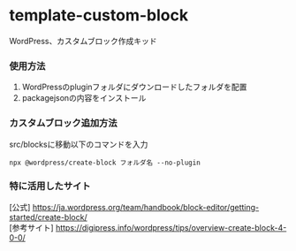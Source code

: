 # template-custom-block
WordPress、カスタムブロック作成キッド

### 使用方法
1. WordPressのpluginフォルダにダウンロードしたフォルダを配置
2. packagejsonの内容をインストール

### カスタムブロック追加方法
src/blocksに移動以下のコマンドを入力
```
npx @wordpress/create-block フォルダ名 --no-plugin
```

### 特に活用したサイト
[公式] https://ja.wordpress.org/team/handbook/block-editor/getting-started/create-block/  
[参考サイト] https://digipress.info/wordpress/tips/overview-create-block-4-0-0/  
